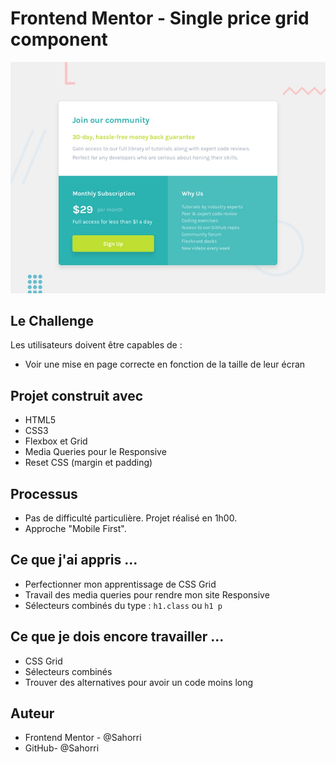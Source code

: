 # Frontend Mentor - Single price grid component

![Design preview for the Single price grid component coding challenge](./design/desktop-preview.jpg)

## Le Challenge

Les utilisateurs doivent être capables de :
- Voir une mise en page correcte en fonction de la taille de leur écran

## Projet construit avec

- HTML5
- CSS3
- Flexbox et Grid
- Media Queries pour le Responsive
- Reset CSS (margin et padding)

## Processus

- Pas de difficulté particulière. Projet réalisé en 1h00. 
- Approche "Mobile First".

## Ce que j'ai appris ...

- Perfectionner mon apprentissage de CSS Grid
- Travail des media queries pour rendre mon site Responsive
- Sélecteurs combinés du type : `h1.class` ou `h1 p`

## Ce que je dois encore travailler ...

- CSS Grid
- Sélecteurs combinés
- Trouver des alternatives pour avoir un code moins long

## Auteur

- Frontend Mentor - @Sahorri
- GitHub- @Sahorri

